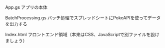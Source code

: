 App.gs
アプリの本体

BatchProcessing.gs
バッチ処理でスプレッドシートにPokeAPIを使ってデータを出力する

Index.html
フロントエンド領域（本来はCSS、JavaScriptで別ファイルを設けましょう）
